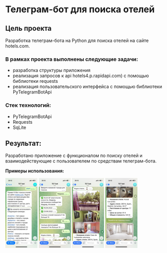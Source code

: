# Телеграм-бот для поиска отелей

## Цель проекта
Разработка телеграм-бота на Python для поиска отелей на сайте hotels.com.

### В рамках проекта выполнены следующие задачи:

- разработка структуры приложения
- реализация запросов к api hotels4.p.rapidapi.com) с помощью библиотеки requests
- реализация пользовательского интерфейса с помощью библиотеки PyTelegramBotApi

### Стек технологий:

- PyTelegramBotApi
- Requests
- SqLite

## Результат:
Разработано приложение с функционалом по поиску отелей и взаимодействующие 
с пользователем по средствам телеграм-бота.

**Примеры использования:**

<p align=""center>
<img src="./readme_assets/bot_start.jpg" alt="bot starts" width="20%">

<img src="./readme_assets/bot_commands.PNG" alt="bot commands" width="20%">

<img src="./readme_assets/bot_hotels_1.jpg" alt="hotel image 1" width="20%">

<img src="./readme_assets/bot_hotels_2.jpg" alt="hotel image 2" width="20%">
</p>
